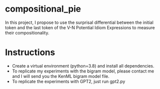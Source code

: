 # compositional_pie
In this project, I propose to use the surprisal differential between the initial token and the last token of the V-N Potential Idiom Expressions to measure their compositionality.

# Instructions
- Create a virtual environment (python=3.8) and install all dependencies.
- To replicate my experiments with the bigram model, please contact me and I will send you the KenML bigram model file.
- To replicate the experiments with GPT2, just run gpt2.py



